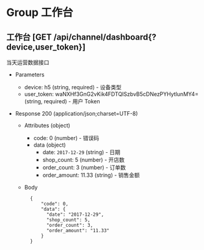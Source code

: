 # Group 工作台

## 工作台 [GET /api/channel/dashboard{?device,user_token}]
  当天运营数据接口

+ Parameters
    + device: h5 (string, required) - 设备类型
    + user_token: waNXHf3GnG2vKik4FDTQISzbvB5cDNezPYHytlunMY4= (string, required) - 用户 Token

+ Response 200 (application/json;charset=UTF-8)
    + Attributes (object)
        + code: 0 (number) - 错误码
        + data (object)
            + date: `2017-12-29` (string) - 日期
            + shop_count: 5 (number) - 开店数
            + order_count: 3 (number) - 订单数
            + order_amount: 11.33 (string) - 销售金额
    + Body

            {
                "code": 0,
                "data": {
                  "date": "2017-12-29",
                  "shop_count": 5,
                  "order_count": 3,
                  "order_amount": "11.33"
                }
            }
